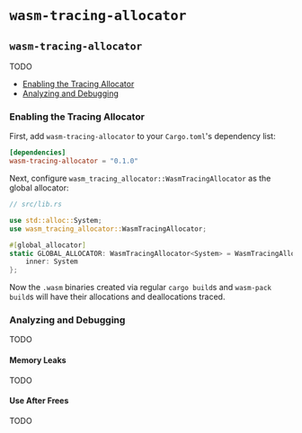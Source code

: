 # `wasm-tracing-allocator`


## `wasm-tracing-allocator`

TODO

* [Enabling the Tracing Allocator](#enabling-the-tracing-allocator)
* [Analyzing and Debugging](#analyzing-and-debugging)

### Enabling the Tracing Allocator

First, add `wasm-tracing-allocator` to your `Cargo.toml`'s dependency list:

```toml
[dependencies]
wasm-tracing-allocator = "0.1.0"
```

Next, configure `wasm_tracing_allocator::WasmTracingAllocator` as the global
allocator:

```rust
// src/lib.rs

use std::alloc::System;
use wasm_tracing_allocator::WasmTracingAllocator;

#[global_allocator]
static GLOBAL_ALLOCATOR: WasmTracingAllocator<System> = WasmTracingAllocator {
    inner: System
};
```

Now the `.wasm` binaries created via regular `cargo build`s and `wasm-pack
build`s will have their allocations and deallocations traced.

### Analyzing and Debugging

TODO

#### Memory Leaks

TODO

#### Use After Frees

TODO

